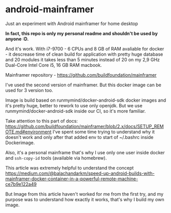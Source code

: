 # android-mainframer
Just an experiment with Android mainframer for home desktop

**In fact, this repo is only my personal readme and shouldn't be used by anyone :D.**

And it's work. With i7-9700 - 6 CPUs and 8 GB of RAM avaliable for docker - it descrease time of clean build for application with pretty huge database and 20 modules it takes less than 5 minutes instead of 20 on my 2,9 GHz Dual-Core Intel Core i5, 16 GB RAM macbook.

Mainframer repository - https://github.com/buildfoundation/mainframer

I've used the second version of mainframer. But this docker image can be used for 3 version too.

Image is build based on runmymind/docker-android-sdk docker images and it's pretty huge, better to rework to use only openjdk. But we use runmymind/docker-android-sdk inside our CI, so it's more familiar.

Take attention to this part of docs: https://github.com/buildfoundation/mainframer/blob/2.x/docs/SETUP_REMOTE.md#environment
I've spent some time trying to understand why it doesn't work and only after that added env to start of ~/.bashrc inside Dockerimage.

Also, it's a personal mainframe that's why I use only one user inside docker and `ssh-copy-id` tools (available via homebrew).

This article was extremely helpful to understand the concept https://medium.com/@balachandarkm/speed-up-android-builds-with-mainframer-docker-container-in-a-powerful-remote-machine-ce7b9e122a49 

But Image from this article haven't worked for me from the first try, and my purpose was to understand how exactly it works, that's why I build my own image.
